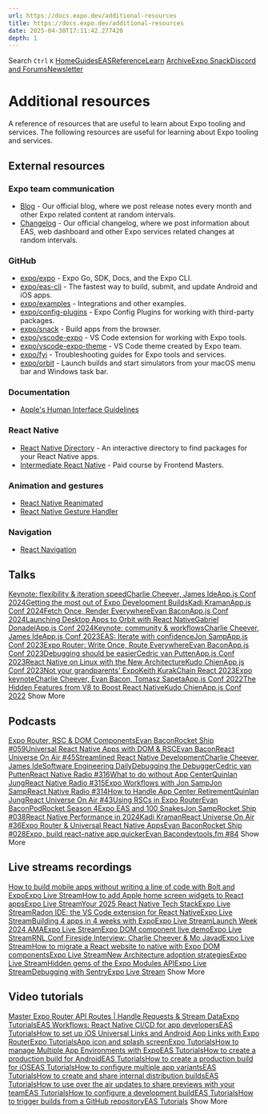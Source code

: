 ```yaml
---
url: https://docs.expo.dev/additional-resources
title: https://docs.expo.dev/additional-resources
date: 2025-04-30T17:11:42.277420
depth: 1
---
```


Search
`Ctrl` `K`
[Home](https://docs.expo.dev/)[Guides](https://docs.expo.dev/guides/overview)[EAS](https://docs.expo.dev/eas)[Reference](https://docs.expo.dev/versions/latest)[Learn](https://docs.expo.dev/tutorial/overview)
[Archive](https://docs.expo.dev/archive)[Expo Snack](https://snack.expo.dev)[Discord and Forums](https://chat.expo.dev)[Newsletter](https://expo.dev/mailing-list/signup)
# Additional resources
A reference of resources that are useful to learn about Expo tooling and services.
The following resources are useful for learning about Expo tooling and services.
## External resources
### Expo team communication
  * [Blog](https://expo.dev/blog) - Our official blog, where we post release notes every month and other Expo related content at random intervals.
  * [Changelog](https://expo.dev/changelog) - Our official changelog, where we post information about EAS, web dashboard and other Expo services related changes at random intervals.


### GitHub
  * [expo/expo](https://github.com/expo/expo) - Expo Go, SDK, Docs, and the Expo CLI.
  * [expo/eas-cli](https://github.com/expo/eas-cli) - The fastest way to build, submit, and update Android and iOS apps.
  * [expo/examples](https://github.com/expo/examples) - Integrations and other examples.
  * [expo/config-plugins](https://github.com/expo/config-plugins) - Expo Config Plugins for working with third-party packages.
  * [expo/snack](https://github.com/expo/snack) - Build apps from the browser.
  * [expo/vscode-expo](https://github.com/expo/vscode-expo) - VS Code extension for working with Expo tools.
  * [expo/vscode-expo-theme](https://github.com/expo/vscode-expo-theme) - VS Code theme created by Expo team.
  * [expo/fyi](https://github.com/expo/fyi) - Troubleshooting guides for Expo tools and services.
  * [expo/orbit](https://github.com/expo/orbit) - Launch builds and start simulators from your macOS menu bar and Windows task bar.


### Documentation
  * [Apple's Human Interface Guidelines](https://developer.apple.com/design/human-interface-guidelines/guidelines/overview/)


### React Native
  * [React Native Directory](https://reactnative.directory/) - An interactive directory to find packages for your React Native apps.
  * [Intermediate React Native](https://frontendmasters.com/courses/intermediate-react-native/) - Paid course by Frontend Masters.


### Animation and gestures
  * [React Native Reanimated](https://docs.expo.dev/versions/latest/sdk/reanimated)
  * [React Native Gesture Handler](https://docs.expo.dev/versions/latest/sdk/gesture-handler)


### Navigation
  * [React Navigation](https://reactnavigation.org/)


## Talks
[Keynote: flexibility & iteration speedCharlie Cheever, James IdeApp.js Conf 2024](https://www.youtube.com/watch?v=StTYy9Duk3E)[Getting the most out of Expo Development BuildsKadi KramanApp.js Conf 2024](https://www.youtube.com/watch?v=7J8LRpja9_o)[Fetch Once, Render EverywhereEvan BaconApp.js Conf 2024](https://www.youtube.com/watch?v=BK2xbPW2uUU)[Launching Desktop Apps to Orbit with React NativeGabriel DonadelApp.js Conf 2024](https://www.youtube.com/watch?v=K7yC3JKfWYU)[Keynote: community & workflowsCharlie Cheever, James IdeApp.js Conf 2023](https://www.youtube.com/watch?v=xHMu4oT6-SQ)[EAS: Iterate with confidenceJon SampApp.js Conf 2023](https://www.youtube.com/watch?v=LTui_5dqXyM)[Expo Router: Write Once, Route EverywhereEvan BaconApp.js Conf 2023](https://www.youtube.com/watch?v=608r8etX_cg)[Debugging should be easierCedric van PuttenApp.js Conf 2023](https://www.youtube.com/watch?v=sRLunWEzwHI)[React Native on Linux with the New ArchitectureKudo ChienApp.js Conf 2023](https://www.youtube.com/watch?v=Ca4SNa6kL_M)[Not your grandparents' ExpoKeith KurakChain React 2023](https://www.youtube.com/watch?v=YufZFVL-BJc)[Expo keynoteCharlie Cheever, Evan Bacon, Tomasz SapetaApp.js Conf 2022](https://www.youtube.com/watch?v=ObeaMae0hug)[The Hidden Features from V8 to Boost React NativeKudo ChienApp.js Conf 2022](https://www.youtube.com/watch?v=6e0b2O6NRz4)
Show More
## Podcasts
[Expo Router, RSC & DOM ComponentsEvan BaconRocket Ship #059](https://podcast.galaxies.dev/episodes/059-expo-router-rsc-dom-components-with-evan-bacon)[Universal React Native Apps with DOM & RSCEvan BaconReact Universe On Air #45](https://www.callstack.com/podcasts/universal-react-native-apps-with-dom-react-server-components)[Streamlined React Native DevelopmentCharlie Cheever, James IdeSoftware Engineering Daily](https://softwareengineeringdaily.com/2025/01/01/streamlined-react-native-development-with-charlie-cheever-and-james-ide/)[Debugging the DebuggerCedric van PuttenReact Native Radio #316](https://reactnativeradio.com/episodes/rnr-316-debugging-the-debugger-with-cedric-van-putten-and-alex-hunt)[What to do without App CenterQuinlan JungReact Native Radio #315](https://reactnativeradio.com/episodes/rnr-315-what-to-do-without-app-center)[Expo Workflows with Jon SampJon SampReact Native Radio #314](https://reactnativeradio.com/episodes/rnr-314-announcing-expo-workflows-with-jon-samp)[How to Handle App Center RetirementQuinlan JungReact Universe On Air #43](https://www.callstack.com/podcasts/how-to-handle-app-center-retirement)[Using RSCs in Expo RouterEvan BaconPodRocket Season 4](https://podrocket.logrocket.com/using-rscs-expo-router-evan-bacon)[Expo EAS and 100 SnakesJon SampRocket Ship #038](https://podcast.galaxies.dev/episodes/038-expo-eas-and-100-snakes-with-jon-samp)[React Native Performance in 2024Kadi KramanReact Universe On Air #36](https://www.callstack.com/podcasts/react-native-performance-in-2024-challenges-solutions-forecasts)[Expo Router & Universal React Native AppsEvan BaconRocket Ship #028](https://podcast.galaxies.dev/episodes/028-expo-router-universal-react-native-apps-with-evan-bacon)[Expo, build react-native app quickerEvan Bacondevtools.fm #84](https://www.youtube.com/watch?v=Hnh5ew0jfKQ)
Show More
## Live streams recordings
[How to build mobile apps without writing a line of code with Bolt and ExpoExpo Live Stream](https://www.youtube.com/watch?v=dT7hlszpO04)[How to add Apple home screen widgets to React appsExpo Live Stream](https://www.youtube.com/watch?v=hgmAMrVRzRM)[Your 2025 React Native Tech StackExpo Live Stream](https://www.youtube.com/watch?v=kqdrn-jEaXY)[Radon IDE: the VS Code extension for React NativeExpo Live Stream](https://www.youtube.com/watch?v=UeYmRKWhwFI)[Building 4 apps in 4 weeks with ExpoExpo Live Stream](https://www.youtube.com/watch?v=YOfLHtK8B04)[Launch Week 2024 AMAExpo Live Stream](https://www.youtube.com/watch?v=NHpS9JaL7jA)[Expo DOM component live demoExpo Live Stream](https://www.youtube.com/watch?v=jU4_1vpjahw)[RNL Conf Fireside Interview: Charlie Cheever & Mo JavadExpo Live Stream](https://www.youtube.com/watch?v=ZBEkeRy3wjk)[How to migrate a React website to native with Expo DOM componentsExpo Live Stream](https://www.youtube.com/watch?v=lLlu4fPMXes)[New Architecture adoption strategiesExpo Live Stream](https://www.youtube.com/watch?v=VqFwrEoni40)[Hidden gems of the Expo Modules APIExpo Live Stream](https://www.youtube.com/watch?v=nWY4GbIN0vY)[Debugging with SentryExpo Live Stream](https://www.youtube.com/watch?v=HO_KT0LbPs0)
Show More
## Video tutorials
[Master Expo Router API Routes | Handle Requests & Stream DataExpo Tutorials](https://www.youtube.com/watch?v=2_UzR1wdimI)[EAS Workflows: React Native CI/CD for app developersEAS Tutorials](https://www.youtube.com/watch?v=OJ2u9tQCpr4)[How to set up iOS Universal Links and Android App Links with Expo RouterExpo Tutorials](https://www.youtube.com/watch?v=kNbEEYlFIPs)[App icon and splash screenExpo Tutorials](https://www.youtube.com/watch?v=3Bsw8a1BJoQ)[How to manage Multiple App Environments with ExpoEAS Tutorials](https://www.youtube.com/watch?v=uKGx3gRrhx0)[How to create a production build for AndroidEAS Tutorials](https://www.youtube.com/watch?v=nxlt8uwqhpE)[How to create a production build for iOSEAS Tutorials](https://www.youtube.com/watch?v=VZL_e0cEwo8)[How to configure multiple app variantsEAS Tutorials](https://www.youtube.com/watch?v=UtJJCAfrjIg)[How to create and share internal distribution buildsEAS Tutorials](https://www.youtube.com/watch?v=1fQuGLHxWks)[How to use over the air updates to share previews with your teamEAS Tutorials](https://www.youtube.com/watch?v=vPKh-tNm-yI)[How to configure a development buildEAS Tutorials](https://www.youtube.com/watch?v=uQCE9zl3dXU)[How to trigger builds from a GitHub repositoryEAS Tutorials](https://www.youtube.com/watch?v=fBLFEFC0ip0)
Show More

